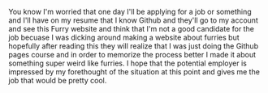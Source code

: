 You know I'm worried that one day I'll be applying for a job or something 
and I'll have on my resume that I know Github and they'll go to my 
account and see this Furry website and think that I'm not a good
candidate for the job becuase I was dicking around making a website about
furries but hopefully after reading this they will realize that I was just 
doing the Github pages course and in order to memorize the process better I 
made it about something super weird like furries. I hope that the potential
employer is impressed by my forethought of the situation at this point and 
gives me the job that would be pretty cool.
